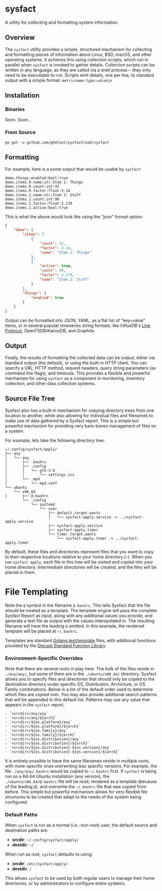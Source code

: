 # sysfact

A utility for collecting and formatting system information.

## Overview

The `sysfact` utility provides a simple, structured mechanism for collecting and formatting pieces of information about Linux, BSD, macOS, and other operating systems. It achieves this using _collection scripts_, which run in parallel when `sysfact` is invoked to gather details. Collection scripts can be written in any language, as they are called via a shell process-- they only need to be executable to run. Scripts emit details, one per line, to standard output with a simple format: `metricname:type:value\n`

## Installation

### Binaries

Soon. _Soon..._

### From Source

```
go get -u github.com/ghetzel/sysfact/cmd/sysfact
```

## Formatting

For example, here is a some output that would be usable by `sysfact`:

```
demo.things.enabled:bool:true
demo.items.0.name:str:Item 1: Things
demo.items.0.count:int:42
demo.items.0.factor:float:3.14
demo.items.1.name:str:Item 2: Stuff
demo.items.1.count:int:99
demo.items.1.factor:float:2.178
demo.items.1.active:bool:true
```

This is what the above would look like using the "json" format option:

```json
{
	"demo": {
		"items": [
			{
				"count": 42,
				"factor": 3.14,
				"name": "Item 1: Things"
			},
			{
				"active": true,
				"count": 99,
				"factor": 2.178,
				"name": "Item 2: Stuff"
			}
		],
		"things": {
			"enabled": true
		}
	}
}
```

Output can be formatted into JSON, YAML, as a flat list of "key=value" items, or in several popular timeseries string formats; like InfluxDB's [Line Protocol](https://docs.influxdata.com/influxdb/latest/write_protocols/line_protocol_tutorial/), OpenTSDB/KairosDB, and Graphite.

## Output

Finally, the results of formatting the collected data can be output, either via standard output (the default), or using the built-in HTTP client. You can specify a URL, HTTP method, request headers, query string parameters (as command line flags), and timeouts. This provides a flexible and powerful mechanism for using `sysfact` as a component in monitoring, inventory collection, and other data collection systems.

## Source File Tree

Sysfact also has a built-in mechanism for copying directory trees from one location to another, while also allowing for individual files and filenames to make use of data gathered by a Sysfact report. This is a simple but powerful mechanism for providing very bare-bones management of files on a system.

For example, lets take the following directory tree:

```
~/.config/sysfact/apply/
├── any
│   └── any
│       ├── .bashrc
│       ├── .config
│       │   └── gtk-3.0
│       │       └── settings.ini
│       └── .mpd
│           └── mpd.conf
└── ubuntu
    └── x86_64
│       ├── @.bashrc
        └── .config
            └── systemd
                └── user
                    ├── default.target.wants
                    │   └── sysfact-apply.service -> ../sysfact-apply.service
                    ├── sysfact-apply.service
                    ├── sysfact-apply.timer
                    └── timer.target.wants
                        └── sysfact-apply.timer -> ../sysfact-apply.timer
```

By default, these files and directories represent files that you want to copy to their respective locations relative to your home directory (`~`). When you run `sysfact apply`, each file in this tree will be visited and copied into your home directory. Intermediate directories will be created, and the files will be placed in them.

# File Templating

Note the `@` symbol in the filename `@.bashrc`. This tells Sysfact that the file should be treated as a template. The template engine will pass the complete Sysfact Report as input, along with any additional values you provide, and generate a text file as output with the values interopolated in. The resulting filename will have the leading `@` omitted. In this example, the rendered template will be placed at `~/.bashrc`.

Templates are standard [Golang text/template](https://golang.org/pkg/text/template/#pkg-overview) files, with additional functions provided by the [Diecast Standard Function Library](https://ghetzel.github.io/diecast/#funcref).

### Environment-Specific Overrides

Note that there are several roots in play here. The bulk of the files reside in `./any/any/`, but some of them are in the `./ubuntu/x86_64/` directory. Sysfact allows you to specify files and directories that should only be copied to the destination directory under specific OS, Distribution, Archicture, or OS Family combinations. Below is a list of the default order used to determine which files are copied over. You may also provide additional search patterns that will be appended to this default list. Patterns may use any value that appears in the `sysfact` report.

    - `<srcdir>/any/any`
    - `<srcdir>/any/${arch}`
    - `<srcdir>/${os.platform}/any`
    - `<srcdir>/${os.platform}/${arch}`
    - `<srcdir>/${os.family}/any`
    - `<srcdir>/${os.family}/${arch}`
    - `<srcdir>/${os.distribution}/any`
    - `<srcdir>/${os.distribution}/${arch}`
    - `<srcdir>/${os.distribution}-${os.version}/any`
    - `<srcdir>/${os.distribution}-${os.version}/${arch}`

It is entirely possible to have the same filenames reside in multiple roots, with more-specific ones overwriting less specific versions. For example, the file `./any/any/.bashrc` would be copied to `~/.bashrc` first. If `sysfact` is being run on a 64-bit Ubuntu installation (any version), the `./ubuntu/x86_64/@.bashrc` file will be read, rendered as a template (because of the leading `@`), and overwrite the `~/.bashrc` file that was copied from before. This simple but powerful mechanism allows for very flexible file structures to be created that adapt to the needs of the system being configured.

### Default Paths

When `sysfact` is run as a normal (i.e.: non-root) user, the default source and destination paths are:

- **srcdir**: `~/.config/sysfact/apply/`
- **destdir**: `~/`

When run as root, `sysfact` defaults to using:

- **srcdir**: `/etc/sysfact/apply/`
- **destdir**: `/`

This allows `sysfact` to be used by both regular users to manage their home directories, or by administrators to configure entire systems.
